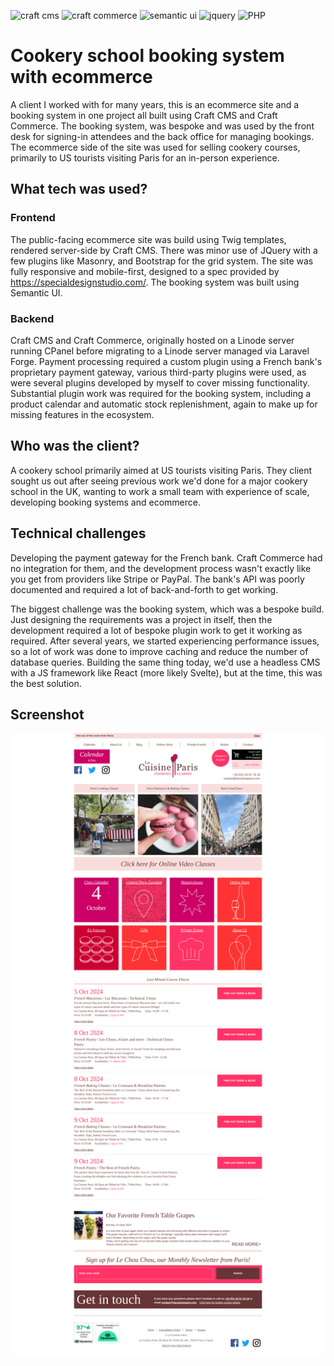 ![craft cms](https://img.shields.io/badge/Craft_CMS-E5422B)
![craft commerce](https://img.shields.io/badge/Craft_Commerce-E5422B)
![semantic ui](https://img.shields.io/badge/Semantic_UI-0769ad)
![jquery](https://img.shields.io/badge/JQuery-0769ad)
![PHP](https://img.shields.io/badge/PHP-0769ad)

# Cookery school booking system with ecommerce

A client I worked with for many years, this is an ecommerce site and a booking system in one project all built using Craft CMS and Craft Commerce. The booking system, was bespoke and was used by the front desk for signing-in attendees and the back office for managing bookings. The ecommerce side of the site was used for selling cookery courses, primarily to US tourists visiting Paris for an in-person experience.

## What tech was used?

### Frontend
The public-facing ecommerce site was build using Twig templates, rendered server-side by Craft CMS. There was minor use of JQuery with a few plugins like Masonry, and Bootstrap for the grid system. The site was fully responsive and mobile-first, designed to a spec provided by https://specialdesignstudio.com/.
The booking system was built using Semantic UI.

### Backend
Craft CMS and Craft Commerce, originally hosted on a Linode server running CPanel before migrating to a Linode server managed via Laravel Forge.
Payment processing required a custom plugin using a French bank's proprietary payment gateway, various third-party plugins were used, as were several plugins developed by myself to cover missing functionality.
Substantial plugin work was required for the booking system, including a product calendar and automatic stock replenishment, again to make up for missing features in the ecosystem.

## Who was the client?
A cookery school primarily aimed at US tourists visiting Paris. They client sought us out after seeing previous work we'd done for a major cookery school in the UK, wanting to work a small team with experience of scale, developing booking systems and ecommerce.

## Technical challenges
Developing the payment gateway for the French bank. Craft Commerce had no integration for them, and the development process wasn't exactly like you get from providers like Stripe or PayPal. The bank's API was poorly documented and required a lot of back-and-forth to get working.

The biggest challenge was the booking system, which was a bespoke build. Just designing the requirements was a project in itself, then the development required a lot of bespoke plugin work to get it working as required. After several years, we started experiencing performance issues, so a lot of work was done to improve caching and reduce the number of database queries. Building the same thing today, we'd use a headless CMS with a JS framework like React (more likely Svelte), but at the time, this was the best solution.

## Screenshot
![Screenshot of the cookery school's homepage'](screenshot.png)